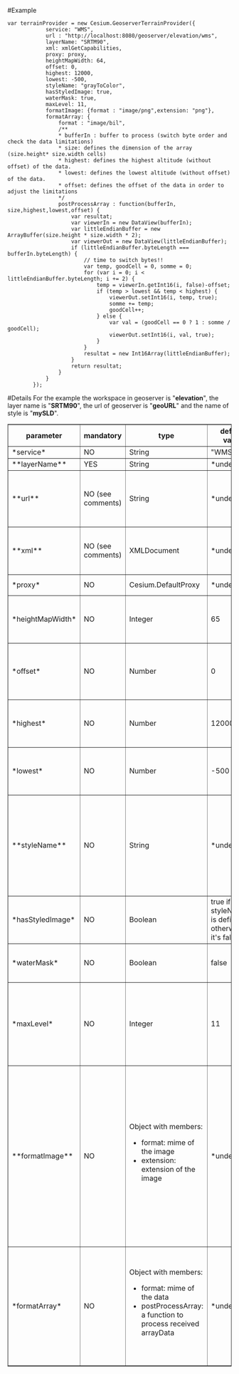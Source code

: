 #Example
```
var terrainProvider = new Cesium.GeoserverTerrainProvider({
			service: "WMS",	
	        url : "http://localhost:8080/geoserver/elevation/wms",
	        layerName: "SRTM90",
	        xml: xmlGetCapabilities,
	        proxy: proxy,
	        heightMapWidth: 64,
	        offset: 0,
	        highest: 12000,
	        lowest: -500,
	        styleName: "grayToColor",
	        hasStyledImage: true,
	        waterMask: true,
	        maxLevel: 11,
	        formatImage: {format : "image/png",extension: "png"},
	        formatArray: {
				format : "image/bil",
				/**
				* bufferIn : buffer to process (switch byte order and check the data limitations)
				* size: defines the dimension of the array (size.height* size.width cells)
				* highest: defines the highest altitude (without offset) of the data. 
				* lowest: defines the lowest altitude (without offset) of the data. 
				* offset: defines the offset of the data in order to adjust the limitations
				*/
				postProcessArray : function(bufferIn, size,highest,lowest,offset) {
					var resultat;
					var viewerIn = new DataView(bufferIn);
					var littleEndianBuffer = new ArrayBuffer(size.height * size.width * 2);
					var viewerOut = new DataView(littleEndianBuffer);
					if (littleEndianBuffer.byteLength === bufferIn.byteLength) {
						// time to switch bytes!!
						var temp, goodCell = 0, somme = 0;
						for (var i = 0; i < littleEndianBuffer.byteLength; i += 2) {
							temp = viewerIn.getInt16(i, false)-offset;
							if (temp > lowest && temp < highest) {
								viewerOut.setInt16(i, temp, true);
								somme += temp;
								goodCell++;
							} else {
								var val = (goodCell == 0 ? 1 : somme / goodCell);
								viewerOut.setInt16(i, val, true);
							}
						}
						resultat = new Int16Array(littleEndianBuffer);
					}
					return resultat;
				}
			}
	    });
```
	    
#Details
For the example the workspace in geoserver is "**elevation**", the layer name is "**SRTM90**", the url of geoserver is "**geoURL**" and the name of style is "**mySLD**".
<table style="align:left;" border="1">
<tr style="center;">
  <th>parameter</th>
  <th>mandatory</th>
  <th>type</th>
  <th>default value</th>
  <th>geoserver example</th>
  <th>geoWebCache example</th>
  <th>comments</th>
</tr>
<tr>
  <td>*service*</td>
  <td>NO</td>
  <td>String</td>
  <td>"WMS"</td>
  <td>"WMS"</td>
  <td>"WMS"</td>
  <td>indicates type of service</td>
</tr>
<tr>
  <td>**layerName**</td>
  <td>YES</td>
  <td>String</td>
  <td>*undefined*</td>
  <td>"SRTM90"</td>
  <td>"elevation:SRTM90"</td>
  <td>name of the layer to use</td>
</tr>
<tr>
  <td>**url**</td>
  <td>NO (see comments)</td>
  <td>String</td>
  <td>*undefined*</td>
  <td>"geoURL/elevation/wms"</td>
  <td>"geoURL/gwc/service/wms"</td>
  <td>URL to acces to getCapabilities document (and ressources of the layer!!).** Either xml (see below) and url must be defined**</td>
</tr>
<tr>
  <td>**xml**</td>
  <td>NO (see comments)</td>
  <td>XMLDocument</td>
  <td>*undefined*</td>
  <td>XMLDocument of *geoURL/elevation/wms?SERVICE=WMS&REQUEST=GetCapabilities&tiled=true*</td>
  <td>XMLDocument of *geoURL/gwc/service/wms?SERVICE=WMS&REQUEST=GetCapabilities&tiled=true*</td>
  <td>xml that defines the metadata of the layer. **Either url (see above) and xml must be defined**</td>
</tr>
<tr>
  <td>*proxy*</td>
  <td>NO</td>
  <td>Cesium.DefaultProxy</td>
  <td>*undefined*</td>
  <td>new Cesium.DefaultProxy(urlProxy)</td>
  <td>new Cesium.DefaultProxy(urlProxy)</td>
  <td>a proxy to get data from geoserver</td>
</tr>
<tr>
  <td>*heightMapWidth*</td>
  <td>NO</td>
  <td>Integer</td>
  <td>65</td>
  <td>128</td>
  <td>128</td>
  <td>defines size of squared tile. It seems that Cesium can't work with tile bigger than a certain size (between 129 and 256).</td>
</tr>
<tr>
  <td>*offset*</td>
  <td>NO</td>
  <td>Number</td>
  <td>0</td>
  <td>300</td>
  <td>400</td>
  <td>offset of the data in meters. It's positive to decrease the altitude of data received and it's negative to increase the altitude of data received</td>
</tr>
<tr>
  <td>*highest*</td>
  <td>NO</td>
  <td>Number</td>
  <td>12000</td>
  <td>9000</td>
  <td>9000</td>
  <td>define highest altitude of the layer. If an elevation data is higher, it will be balanced with data of the same sample.</td>
</tr>
<tr>
  <td>*lowest*</td>
  <td>NO</td>
  <td>Number</td>
  <td>-500</td>
  <td>-800</td>
  <td>-800</td>
  <td>define lowest altitude of the layer. If an elevation data is lower, it will be balanced with data of the same sample.</td>
</tr>
<tr>
  <td>**styleName**</td>
  <td>NO</td>
  <td>String</td>
  <td>*undefined*</td>
  <td>"mySLD"</td>
  <td>"mySLD"</td>
  <td>Name of style to use for GeoserverTerrainProvider when it works with BILL/DDS or styled images (**required in both case**). **In case of converted images, this parameter must be undefined or parameter hasStyledImage must be false (see below)**</td>
</tr>
<tr>
  <td>*hasStyledImage*</td>
  <td>NO</td>
  <td>Boolean</td>
  <td>true if styleName is defined, otherwise it's false</td>
  <td>false</td>
  <td>true</td>
  <td>indicates if image type is styled or converted. see comments of styleName parameter above</td>
</tr>
<tr>
  <td>*waterMask*</td>
  <td>NO</td>
  <td>Boolean</td>
  <td>false</td>
  <td>false</td>
  <td>true</td>
  <td>Experimental. Indicates if GeoserverTerrainProvider should generate a water mask</td>
</tr>
<tr>
  <td>*maxLevel*</td>
  <td>NO</td>
  <td>Integer</td>
  <td>11</td>
  <td>10</td>
  <td>14</td>
  <td>Level maximum to request for the layer. For indication, with a 90 meters (or 3 seconds arc) precision data, level 11 is enough; with a 30 meters (or 1 second arc) precision data, level 13 should be enough. </td>
</tr>
<tr>
  <td>**formatImage**</td>
  <td>NO</td>
  <td>Object with members:<ul><li>format: mime of the image</li><li>extension: extension of the image</li></ul></td>
  <td>*undefined*</td>
  <td>{format : "image/jpeg",extension: "jpg"}</td>
  <td>{format : "image/png",extension: "png"}</td>
  <td>indicates the type of image to use. **If BIL/DDS was added to geoserver, in order to use converted images instead of BILL/DDS, this parameter must be defined**. To use styled images without BILL/DDS, formatImage must be defined,and either hasStyledImage is defined to true or styleName must be defined. **If BIL/DDS plugin is not inserted in geoserver, GeoserverTerrainProvider will use available image format**</td>
</tr>
<tr>
  <td>*formatArray*</td>
  <td>NO</td>
  <td>Object with members:<ul><li>format: mime of the data</li><li>postProcessArray: a function to process received arrayData</li></ul></td>
  <td>*undefined*</td>
  <td>*see example*</td>
  <td>*see example*</td>
  <td>Format array to use instead of default format array. This format is defined only if BIL/DDS is available in geoserver (*image/bil* MIME). If formatImage is an undefined parameter and *image/bil* MIME is available, GeoserverTerrain provider will use the default formatArray.</td>
</tr>
</table> 